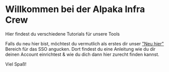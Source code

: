# Willkommen bei der Alpaka Infra Crew

Hier findest du verschiedene Tutorials für unsere Tools

Falls du neu hier bist, möchtest du vermutlich als erstes dir unser ["Neu hier"](alpakasso/index.md) Bereich für das SSO angucken. Dort findest du eine Anleitung wie du dir deinen Account einrichtest & wie du dich dann hier zurecht finden kannst.

Viel Spaß!